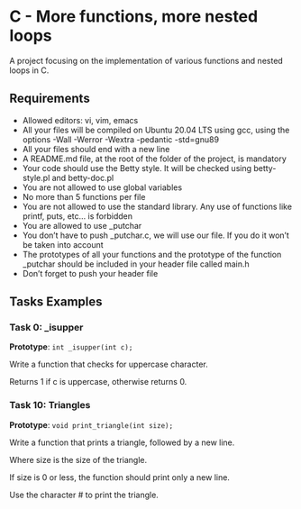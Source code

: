 # C - More functions, more nested loops

A project focusing on the implementation of various functions and nested loops in C.

## Requirements

- Allowed editors: vi, vim, emacs
- All your files will be compiled on Ubuntu 20.04 LTS using gcc, using the options -Wall -Werror -Wextra -pedantic -std=gnu89
- All your files should end with a new line
- A README.md file, at the root of the folder of the project, is mandatory
- Your code should use the Betty style. It will be checked using betty-style.pl and betty-doc.pl
- You are not allowed to use global variables
- No more than 5 functions per file
- You are not allowed to use the standard library. Any use of functions like printf, puts, etc… is forbidden
- You are allowed to use _putchar
- You don’t have to push _putchar.c, we will use our file. If you do it won’t be taken into account
- The prototypes of all your functions and the prototype of the function _putchar should be included in your header file called main.h
- Don’t forget to push your header file

## Tasks Examples

### Task 0: _isupper

**Prototype**: `int _isupper(int c);`

Write a function that checks for uppercase character.

Returns 1 if c is uppercase, otherwise returns 0.

### Task 10: Triangles

**Prototype**: `void print_triangle(int size);`

Write a function that prints a triangle, followed by a new line.

Where size is the size of the triangle.

If size is 0 or less, the function should print only a new line.

Use the character # to print the triangle.
